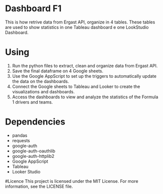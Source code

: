 # Dashboard F1

This is how retrive data from Ergast API, organize in 4 tables. These tables are used to show statistics in one Tableau dashboard e one LookStudio Dashboard.


# Using

1. Run the python files to extract, clean and organize data from Ergast API.
2. Save the final dataframe on 4 Google sheets.
3. Use the Google AppScript to set up the triggers to automatically update the data on the dashboards.
4. Connect the Google sheets to Tableau and Looker to create the visualizations and dashboards.
5. Access the dashboards to view and analyze the statistics of the Formula 1 drivers and teams.

# Dependencies

* pandas
* requests
* google-auth
* google-auth-oauthlib
* google-auth-httplib2
* Google AppScript
* Tableau
* Looker Studio


#Licence 
This project is licensed under the MIT License. For more information, see the LICENSE file.
